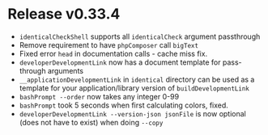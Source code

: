 # Release v0.33.4

- `identicalCheckShell` supports all `identicalCheck` argument passthrough
- Remove requirement to have `phpComposer` call `bigText`
- Fixed error `head` in documentation calls - cache miss fix.
- `developerDevelopmentLink` now has a document template for pass-through arguments
- `__applicationDevelopmentLink` in `identical` directory can be used as a template for your application/library version
  of `buildDevelopmentLink`
- `bashPrompt --order` now takes any integer 0-99
- `bashPrompt` took 5 seconds when first calculating colors, fixed.
- `developerDevelopmentLink --version-json jsonFile` is now optional (does not have to exist) when doing `--copy`
